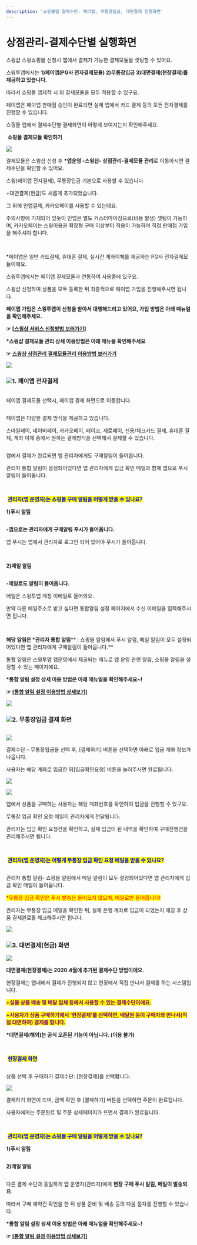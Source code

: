 ```yaml
---
description: '쇼핑몰앱 결제수단: 페이앱, 무통장입금, 대면결제 진행화면'
---
```


# 상점관리-결제수단별 실행화면

스윙샵 스윙쇼핑몰 신청시 앱에서 결제가 가능한 결제모듈을 셋팅할 수 있어요.

스윙투앱에서는 **1)페이앱(PG사 전자결제모듈) 2)무통장입금 3)대면결제(현장결제)를 제공하고 있습니다.**

따라서 쇼핑몰 앱제작 시 위 결제모듈을 모두 적용할 수 있구요.

페이앱은 페이앱 판매점 승인이 완료되면 실제 앱에서 카드 결제 등의 모든 전자결제를 진행할 수 있습니다.

쇼핑몰 앱에서 결제수단별 결제화면이 어떻게 보여지는지 확인해주세요.



<img src="../../.gitbook/assets/image (9).png" alt="" data-size="line"> **쇼핑몰 결제모듈 확인하기**

![](https://wp.swing2app.co.kr/wp-content/uploads/2020/04/%EA%B2%B0%EC%A0%9C%EB%AA%A8%EB%93%88%EC%B6%94%EA%B0%804\_20.04.png)

결제모듈은 스윙샵 신청 후 **\*앱운영 -스윙샵- 상점관리-결제모듈 관리**로 이동하시면 결제수단을 확인할 수 있어요.

스윙(페이앱 전자결제), 무통장입금 기본으로 사용할 수 있습니다.

\+대면결제(현금)도 새롭게 추가되었습니다.

그 외에 인앱결제, 카카오페이를 사용할 수 있는데요.

주의사항에 기재되어 있듯이 인앱은 별도 커스터마이징으로(비용 발생) 셋팅이 가능하며, 카카오페이는 스윙이용권 확장형 구매 이상부터 적용이 가능하며 직접 판매점 가입을 해주셔야 합니다.

​

\*페이앱은  일반 카드결제, 휴대폰 결제, 실시간 계좌이체를 제공하는 PG사 전자결제모듈이에요.

스윙투앱에서는 페이앱 결제모듈과 연동하여 사용중에 있구요.

스윙샵 신청하여 상품을 모두 등록한 뒤 최종적으로 페이앱 가입을 진행해주시면 됩니다.

**페이앱 가입은 스윙투앱이 신청을 받아서 대행해드리고 있어요, 가입 방법은 아래 매뉴얼을 확인해주세요.**

**☞** [**\[스윙샵 서비스 신청방법 보러가기\]**](broken-reference)



**\*스윙샵 결제모듈 관리 상세 이용방법은 아래 매뉴을 확인해주세요**

**☞** [**스윙샵 상점관리 결제모듈관리 이용방법 보러가기**](broken-reference)

![](<../../.gitbook/assets/구분선 (1) (1) (1).PNG>)

### ![](<../../.gitbook/assets/image (2) (1).png>)**1. 페이앱 전자결제**

<div align="left">

<img src="https://wp.swing2app.co.kr/wp-content/uploads/2020/04/%EA%B2%B0%EC%A0%9C%EB%AA%A8%EB%93%886_20.png" alt="">

</div>

페이앱 결제모듈 선택시, 페이앱 결제 화면으로 이동합니다.

<div align="left">

<img src="../../.gitbook/assets/결제모듈_22.08.png" alt="">

</div>

<div align="left">

<img src="../../.gitbook/assets/결제모듈2_22.08.png" alt="">

</div>

페이앱은 다양한 결제 방식을 제공하고 있습니다.

스마일페이, 네이버페이, 카카오페이, 페이코, 제로페이, 신용/체크카드 결제, 휴대폰 결제, 계좌 이체 중에서 원하는 결제방식을 선택해서 결제할 수 있습니다.



<div align="left">

<img src="https://wp.swing2app.co.kr/wp-content/uploads/2020/04/%EA%B2%B0%EC%A0%9C%EB%AA%A8%EB%93%889_20.04.png" alt="">

</div>

앱에서 결제가 완료되면 앱 관리자에게도 구매알림이 들어옵니다.

관리자 통합 알림이 설정되어있다면 앱 관리자에게 입금 확인 메일과 함께 앱으로 푸시 알림이 들어옵니다.

​

<img src="../../.gitbook/assets/image (9).png" alt="" data-size="line"> <mark style="color:blue;">**관리자(앱 운영자)는 쇼핑몰 구매 알림을 어떻게 받을 수 있나요?**</mark>

**1)푸시 알림**

<div align="left">

<img src="https://wp.swing2app.co.kr/wp-content/uploads/2020/04/%EA%B5%AC%EB%A7%A4%ED%91%B8%EC%8B%9C%EC%95%8C%EB%A6%BC.png" alt="">

</div>

**-앱으로는 관리자에게 구매알림 푸시가 들어옵니다.**

앱 푸시는 앱에서 관리자로 로그인 되어 있어야 푸시가 들어옵니다.

**​**

**2)메일 알림**

<div align="left">

<img src="https://wp.swing2app.co.kr/wp-content/uploads/2020/04/%EA%B5%AC%EB%A7%A4%EC%9D%B4%EB%A9%94%EC%9D%BC%EC%95%8C%EB%A6%BC.png" alt="">

</div>

**-메일로도 알림이 들어옵니다.**

메일은 스윙투앱 계정 이메일로 들어와요.

만약 다른 메일주소로 받고 싶다면 통합알림 설정 페이지에서 수신 이메일을 입력해주시면 됩니다.

​

**해당 알림은 **<mark style="color:red;">**\*관리자 통합 알림**</mark>** : 쇼핑몰 알림에서 푸시 알림, 메일 알림이 모두 설정되어있다면 앱 관리자에게 구매알림이 들어옵니다.**

통합 알림은 스윙투앱 앱운영에서 제공되는 메뉴로 앱 운영 관련 알림, 쇼핑몰 알림을 설정할 수 있는 페이지에요.

**\*통합 알림 설정 상세 이용 방법은 아래 매뉴얼을 확인해주세요\~!**

**☞** [**\[통합 알림 설정 이용방법 상세보기\]**](../../manual/appmanage/service/integration-notification.md)

![](<../../.gitbook/assets/구분선 (1) (1) (1).PNG>)

### ![](<../../.gitbook/assets/image (2) (1).png>)**2. 무통장입금 결제 화면**

<div align="left">

<img src="https://wp.swing2app.co.kr/wp-content/uploads/2020/04/%EA%B2%B0%EC%A0%9C%EB%AA%A8%EB%93%887_20.png" alt="">

</div>

![](https://wp.swing2app.co.kr/wp-content/uploads/2020/04/%EA%B2%B0%EC%A0%9C%EB%AA%A8%EB%93%8810\_20.04.png)

결제수단 – 무통장입금을 선택 후, \[결제하기] 버튼을 선택하면 아래로 입금 계좌 정보가 나옵니다.

사용자는 해당 계좌로 입금한 뒤\[입금확인요청] 버튼을 눌러주시면 완료됩니다.



![](https://wp.swing2app.co.kr/wp-content/uploads/2020/04/%EA%B2%B0%EC%A0%9C%EB%AA%A8%EB%93%888\_20.04.png)

![](https://wp.swing2app.co.kr/wp-content/uploads/2020/04/%EA%B2%B0%EC%A0%9C%EB%AA%A8%EB%93%8813\_20.04.png)

앱에서 상품을 구매하는 사용자는 해당 계좌번호를 확인하여 입금을 진행할 수 있구요.

무통장 입금 확인 요청 메일이 관리자에게 전달됩니다.

관리자는 입금 확인 요청건을 확인하고, 실제 입금이 된 내역을 확인하여 구매진행건을 관리해주시면 됩니다.

​

<img src="../../.gitbook/assets/image (9).png" alt="" data-size="line"> <mark style="color:blue;">**관리자(앱 운영자)는 어떻게 무통장 입금 확인 요청 메일을 받을 수 있나요?**</mark>

<div align="left">

<img src="https://wp.swing2app.co.kr/wp-content/uploads/2020/04/%EA%B2%B0%EC%A0%9C%EB%AA%A8%EB%93%8811_20.04.png" alt="">

</div>

관리자 통합 알림- 쇼핑몰 알림에서 메일 알림이 모두 설정되어있다면 앱 관리자에게 입금 확인 메일이 들어옵니다.

<mark style="color:red;">\*무통장 입금 확인은 푸시 발송은 들어오지 않으며, 메일로만 들어옵니다!</mark>

관리자는 무통장 입금 메일을 확인한 뒤, 실제 은행 계좌로 입금이 되었는지 매칭 후 상품 결제완료를 체크해주시면 됩니다.

![](<../../.gitbook/assets/구분선 (1) (1) (1).PNG>)

### ![](<../../.gitbook/assets/image (2) (1).png>)**3. 대면결제(현금) 화면**

![](https://wp.swing2app.co.kr/wp-content/uploads/2020/04/%EA%B2%B0%EC%A0%9C%EB%AA%A8%EB%93%88%EC%B6%94%EA%B0%803\_20.04.png)

**대면결제(현장결제)는 2020.4월에 추가된 결제수단 방법이에요.**

현장결제는 앱내에서 결제가 진행되지 않고 현장에서 직접 만나서 결제를 하는 시스템입니다.

<mark style="color:purple;">**+실물 상품 배송 및 배달 업체 등에서 사용할 수 있는 결제수단이에요.**</mark>

<mark style="color:purple;">**+사용자가 상품 구매하기에서 ‘현장결제’를 선택하면, 배달원 등이 구매자와 만나서(직접 대면하여) 결제를 합니다.**</mark>

**\*대면결제(해외)는 공식 오픈된 기능이 아닙니다. (이용 불가)**

**​**

<img src="../../.gitbook/assets/image (9).png" alt="" data-size="line"> <mark style="color:blue;">**현장결제 화면**</mark>

<div align="left">

<img src="https://wp.swing2app.co.kr/wp-content/uploads/2020/04/%EA%B2%B0%EC%A0%9C%EB%AA%A8%EB%93%88%EC%B6%94%EA%B0%802_20.04.png" alt="">

</div>

상품 선택 후 구매하기 결제수단: \[현장결제]를 선택합니다.



![](https://wp.swing2app.co.kr/wp-content/uploads/2020/04/%EA%B2%B0%EC%A0%9C%EB%AA%A8%EB%93%88%EC%B6%94%EA%B0%801\_20.04.png)

결제하기 화면이 뜨며, 금액 확인 후 \[결제하기] 버튼을 선택하면 주문이 완료됩니다.

사용자에게는 주문완료 및 주문 상세페이지가 뜨면서 결제가 완료됩니다.

​

<img src="../../.gitbook/assets/image (9).png" alt="" data-size="line"> <mark style="color:blue;">**관리자(앱 운영자)는 쇼핑몰 구매 알림을 어떻게 받을 수 있나요?**</mark>

**1)푸시 알림**

<div align="left">

<img src="https://wp.swing2app.co.kr/wp-content/uploads/2020/04/%EA%B2%B0%EC%A0%9C%EB%AA%A8%EB%93%8814_20.04.png" alt="">

</div>

**2)메일 알림**

<div align="left">

<img src="https://wp.swing2app.co.kr/wp-content/uploads/2020/04/%EA%B2%B0%EC%A0%9C%EB%AA%A8%EB%93%8812_20.04.png" alt="">

</div>

다른 결제 수단과 동일하게 앱 운영자(관리자)에게 **현장 구매 푸시 알림, 메일이 발송되요.**

따라서 구매 예약건 확인을 한 뒤 상품 준비 및 배송 등의 다음 절차를 진행할 수 있습니다.

**\*통합 알림 설정 상세 이용 방법은 아래 매뉴얼을 확인해주세요\~!**

**☞** [**\[통합 알림 설정 이용방법 상세보기\]**](../../manual/appmanage/service/integration-notification.md)
